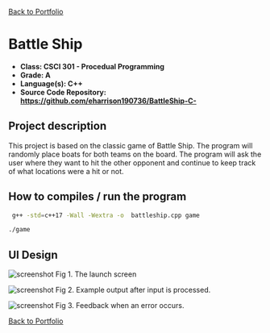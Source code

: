 [Back to Portfolio](./)

Battle Ship
===============

-   **Class: CSCI 301 - Procedual Programming** 
-   **Grade: A**
-   **Language(s): C++**
-   **Source Code Repository: https://github.com/eharrison190736/BattleShip-C-**

## Project description
This project is based on the classic game of Battle Ship. The program will randomly place boats for both teams on the board. The program will ask the user where they want to hit the other opponent and continue to keep track of what locations were a hit or not. 

## How to compiles / run the program

```bash
 g++ -std=c++17 -Wall -Wextra -o  battleship.cpp game

./game
```

## UI Design



![screenshot](images/dummy_thumbnail.jpg)
Fig 1. The launch screen

![screenshot](images/dummy_thumbnail.jpg)
Fig 2. Example output after input is processed.

![screenshot](images/dummy_thumbnail.jpg)
Fig 3. Feedback when an error occurs.



[Back to Portfolio](./)
